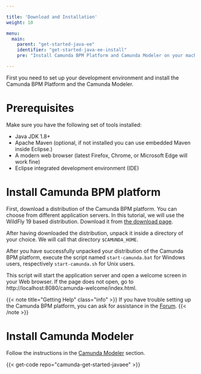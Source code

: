 ```yaml
---

title: 'Download and Installation'
weight: 10

menu:
  main:
    parent: "get-started-java-ee"
    identifier: "get-started-java-ee-install"
    pre: "Install Camunda BPM Platform and Camunda Modeler on your machine."

---
```


First you need to set up your development environment and install the Camunda BPM Platform and the Camunda Modeler.


# Prerequisites

Make sure you have the following set of tools installed:

* Java JDK 1.8+
* Apache Maven (optional, if not installed you can use embedded Maven inside Eclipse.)
* A modern web browser (latest Firefox, Chrome, or Microsoft Edge will work fine)
* Eclipse integrated development environment (IDE)

# Install Camunda BPM platform

First, download a distribution of the Camunda BPM platform. You can choose from different application servers. In this tutorial, we will use the WildFly 19 based distribution. Download it from [the download page](https://downloads.camunda.cloud/).

After having downloaded the distribution, unpack it inside a directory of your choice. We will call that directory
`$CAMUNDA_HOME`.

After you have successfully unpacked your distribution of the Camunda BPM platform, execute the script named
`start-camunda.bat` for Windows users, respectively `start-camunda.sh` for Unix users.

This script will start the application server and open a welcome screen in your Web browser.
If the page does not open, go to http://localhost:8080/camunda-welcome/index.html.

{{< note title="Getting Help" class="info" >}}
If you have trouble setting up the Camunda BPM platform, you can ask for assistance in the [Forum](https://forum.camunda.org/).
{{< /note >}}

# Install Camunda Modeler

Follow the instructions in the [Camunda Modeler](/manual/latest/installation/camunda-modeler) section.

{{< get-code repo="camunda-get-started-javaee" >}}
